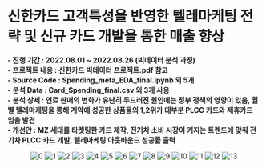 # 신한카드 고객특성을 반영한 텔레마케팅 전략 및 신규 카드 개발을 통한 매출 향상
 
**- 진행 기간 : 2022.08.01 ~ 2022.08.26 (빅데이터 분석 과정)**   
**- 프로젝트 내용 : 신한카드 빅데이터 프로젝트.pdf 참고**   
**- Source Code : Spending_meta_EDA_final.ipynb 외 5개**    
**- 분석 Data : Card_Spending_final.csv 외 3개 사용**  
**- 분석 상세 : 연료 판매의 변화가 유난히 두드러진 원인에는 정부 정책의 영향이 있음, 월별 텔레마케팅을 통해 계약에 성공한 상품들의 1,2위가 대부분 PLCC 카드와 제휴카드 임을 발견**  
**- 개선안 : MZ 세대를 타켓팅한 카드 제작, 전기차 소비 시장이 커지는 트렌드에 맞춰 전기차 PLCC 카드 개발, 텔레마케팅 아웃바운드 성공률 출력**     

<p align="center">
  <img src="https://user-images.githubusercontent.com/47058935/214897718-6cd46eb5-0a67-40d8-a408-165b406d9892.png" alt="0" width="number" />
  <img src="https://user-images.githubusercontent.com/47058935/214897723-8e5a893f-44fd-443d-92d3-34a08808d14a.png" alt="1" width="number" />
  <img src="https://user-images.githubusercontent.com/47058935/214897668-45bd00d7-e8c0-4fc5-bb0d-a0bc11db7c9b.png" alt="2" width="number" />
  <img src="https://user-images.githubusercontent.com/47058935/214897677-aed85252-b041-4130-b0a4-6483da4d9522.png" alt="3" width="number" />
  <img src="https://user-images.githubusercontent.com/47058935/214897679-5571e6c5-0a95-4392-9e6f-be2eafca825b.png" alt="4" width="number" />
  <img src="https://user-images.githubusercontent.com/47058935/214897683-9f71ec1e-0ea8-4d93-b163-bfe0f169c8e2.png" alt="5" width="number" />
  <img src="https://user-images.githubusercontent.com/47058935/214897684-9b4779f7-cfc4-4fee-aecf-538f5df25c6d.png" alt="6" width="number" />
  <img src="https://user-images.githubusercontent.com/47058935/214897687-fa74a43c-8848-4d28-826f-d1c757446008.png" alt="7" width="number" />
  <img src="https://user-images.githubusercontent.com/47058935/214897690-d69ae651-7ca6-421c-925a-8a79e9a9afc4.png" alt="8" width="number" />
  <img src="https://user-images.githubusercontent.com/47058935/214897693-813cd287-9e76-4a49-8ed0-dfd573359408.png" alt="9" width="number" />
  <img src="https://user-images.githubusercontent.com/47058935/214897698-ad97c0d2-2988-43ed-b3e8-a275d56cde64.png" alt="10" width="number" />
  <img src="https://user-images.githubusercontent.com/47058935/214897700-ad7ec19e-dc5a-47ed-8a2d-a73a3fb42b2b.png" alt="11" width="number" />
  <img src="https://user-images.githubusercontent.com/47058935/214897707-fe881659-5452-4636-bb6d-af467aa33253.png" alt="12" width="number" />
  <img src="https://user-images.githubusercontent.com/47058935/214897710-b8afb728-de11-4ccb-b58e-df8f08e407c5.png" alt="13" width="number" />
</p>
